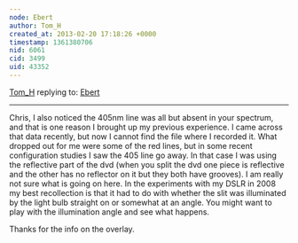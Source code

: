 ```yaml
---
node: Ebert
author: Tom_H
created_at: 2013-02-20 17:18:26 +0000
timestamp: 1361380706
nid: 6061
cid: 3499
uid: 43352
---
```




[Tom_H](../profile/Tom_H) replying to: [Ebert](../notes/cfastie/2-19-2013/ebert)

----
Chris,
I also noticed the 405nm line was all but absent in your spectrum, and that is one reason I brought up my previous experience.  I came across that data recently, but now I cannot find the file where I recorded it.  What dropped out for me were some of the red lines, but in some recent configuration studies I saw the 405 line go away.  In that case I was using the reflective part of the dvd (when you split the dvd one piece is reflective and the other has no reflector on it but they both have grooves).  I am really not sure what is going on here.  In the experiments with my DSLR in 2008 my best recollection is that it had to do with  whether the slit was illuminated by the light bulb straight on or somewhat at an angle.  You might want to play with the illumination angle and see what happens.

Thanks for the info on the overlay.